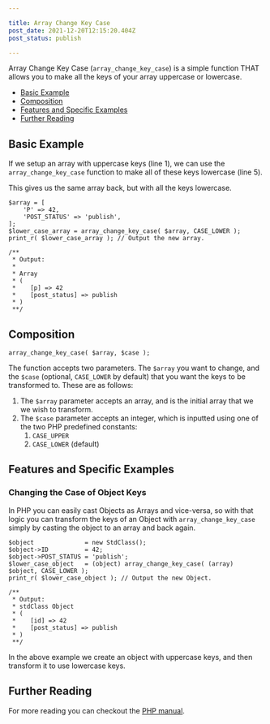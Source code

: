 ```yaml
---

title: Array Change Key Case
post_date: 2021-12-20T12:15:20.404Z
post_status: publish

---
```


Array Change Key Case (`array_change_key_case`) is a simple function THAT allows you to make all the keys of your array uppercase or lowercase.

*   [Basic Example](#basic_example)
*   [Composition](#composition)
*   [Features and Specific Examples](#features_and_specific_examples)
*   [Further Reading](#further_reading)

<a id="basic_example"/>Basic Example
-------------

If we setup an array with uppercase keys (line 1), we can use the `array_change_key_case` function to make all of these keys lowercase (line 5).

This gives us the same array back, but with all the keys lowercase.

```
$array = [
    'P' => 42,
	'POST_STATUS' => 'publish',
];
$lower_case_array = array_change_key_case( $array, CASE_LOWER );
print_r( $lower_case_array ); // Output the new array.

/**
 * Output:
 *
 * Array
 * (
 *    [p] => 42
 *    [post_status] => publish
 * )
 **/

```

<a id="composition"/>Composition
-----------

```
array_change_key_case( $array, $case );
```

The function accepts two parameters. The `$array` you want to change, and the `$case` (optional, `CASE_LOWER` by default) that you want the keys to be transformed to. These are as follows:

1.  The `$array` parameter accepts an array, and is the initial array that we we wish to transform.
2.  The `$case` parameter accepts an integer, which is inputted using one of the two PHP predefined constants:
    1.  `CASE_UPPER`
    2.  `CASE_LOWER` (default)

<a id="features_and_specific_examples"/>Features and Specific Examples
------------------------------

### Changing the Case of Object Keys

In PHP you can easily cast Objects as Arrays and vice-versa, so with that logic you can transform the keys of an Object with `array_change_key_case` simply by casting the object to an array and back again.

```
$object              = new StdClass();
$object->ID          = 42;
$object->POST_STATUS = 'publish';
$lower_case_object   = (object) array_change_key_case( (array) $object, CASE_LOWER );
print_r( $lower_case_object ); // Output the new Object.

/**
 * Output:
 * stdClass Object
 * (
 *    [id] => 42
 *    [post_status] => publish
 * )
 **/
```

In the above example we create an object with uppercase keys, and then transform it to use lowercase keys.

<a id="further_reading"/>Further Reading
---------------

For more reading you can checkout the [PHP manual](https://www.php.net/manual/en/function.array-change-key-case.php).